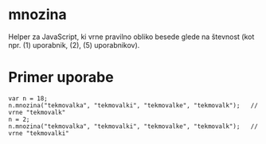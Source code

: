 # mnozina
Helper za JavaScript, ki vrne pravilno obliko besede glede na števnost (kot npr. (1) uporabnik, (2), (5) uporabnikov).

# Primer uporabe
```
var n = 18;
n.mnozina("tekmovalka", "tekmovalki", "tekmovalke", "tekmovalk");   // vrne "tekmovalk"
n = 2;
n.mnozina("tekmovalka", "tekmovalki", "tekmovalke", "tekmovalk");   // vrne "tekmovalki"
```